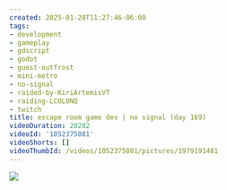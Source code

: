 ```yaml
---
created: 2025-01-28T11:27:46-06:00
tags:
- development
- gameplay
- gdscript
- godot
- guest-outfrost
- mini-metro
- no-signal
- raided-by-KiriArtemisVT
- raiding-LCOLONQ
- twitch
title: escape room game dev | no signal (day 169)
videoDuration: 20282
videoId: '1052375081'
videoShorts: []
videoThumbId: /videos/1052375081/pictures/1979191481
---
```


![](20250128172746.jpg)

